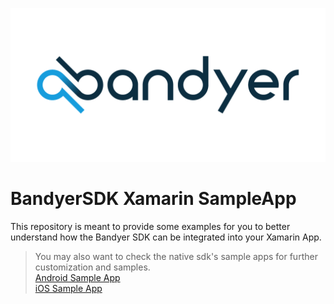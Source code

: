 <p align="center">
	<img src="img/Bandyer-logotype-white-1024x500.png" alt="Bandyer" title="Bandyer" />
</p>

# BandyerSDK Xamarin SampleApp
This repository is meant to provide some examples for you to better understand how the Bandyer SDK can be integrated into your Xamarin App.


> You may also want to check the native sdk's sample apps for further customization and samples.
> <br/>
> [Android Sample App](https://github.com/Bandyer/Bandyer-Android-SDK)
> <br/>
> [iOS Sample App](https://github.com/Bandyer/Bandyer-iOS-SDK-Samples)